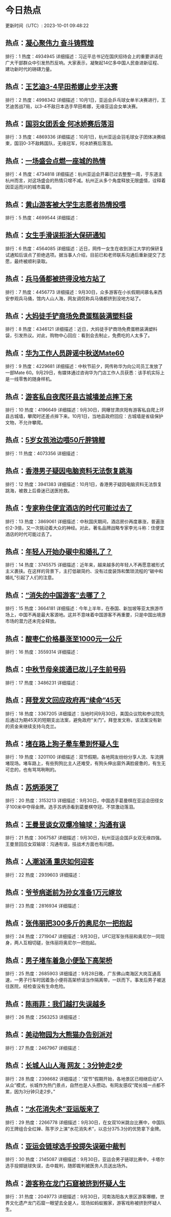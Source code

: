 # 今日热点

更新时间（UTC）: 2023-10-01 09:48:22

## 热点：[凝心聚伟力 奋斗铸辉煌](https://cn.bing.com/search?q=凝心聚伟力奋斗铸辉煌)
排行：1
热度：4934945
详细描述：习近平总书记在国庆招待会上的重要讲话在广大干部群众中引发热烈反响。大家表示，凝聚起14亿多中国人民奋进新征程、建功新时代的磅礴力量。

## 热点：[王艺迪3-4早田希娜止步半决赛](https://cn.bing.com/search?q=王艺迪3-4早田希娜止步半决赛)
排行：2
热度：4998342
详细描述：10月1日，亚运会乒乓球女单半决赛进行，王艺迪苦战7局，以3-4不敌日本选手早田希娜，无缘亚运会女单决赛。

## 热点：[国羽女团丢金 何冰娇赛后落泪](https://cn.bing.com/search?q=国羽女团丢金何冰娇赛后落泪)
排行：3
热度：4869336
详细描述：10月1日，杭州亚运会羽毛球女子团体决赛结束，国羽0-3不敌韩国队，无缘冠军，何冰娇赛后落泪。

## 热点：[一场盛会点燃一座城的热情](https://cn.bing.com/search?q=一场盛会点燃一座城的热情)
排行：4
热度：4734818
详细描述：杭州亚运会开幕已过去整整一周，于东道主杭州而言，对这场盛会的热情只增不减。杭州正从多个角度释放无限盛情，诠释着因亚运而兴的城市篇章。

## 热点：[黄山游客被大学生志愿者热情投喂](https://cn.bing.com/search?q=黄山游客被大学生志愿者热情投喂)
排行：5
热度：4699544
详细描述：

## 热点：[女生手滑误拒浙大保研通知](https://cn.bing.com/search?q=女生手滑误拒浙大保研通知)
排行：6
热度：4564085
详细描述：近日，网传一女生在收到浙江大学的保研复试通知后误点了拒绝选项。据当事人介绍，目前已和老师联系沟通后重新提交了志愿，最终被顺利录取。

## 热点：[兵马俑都被挤得没地方站了](https://cn.bing.com/search?q=兵马俑都被挤得没地方站了)
排行：7
热度：4456773
详细描述：9月30日，众多游客在小长假期间慕名来西安参观兵马俑，馆内人山人海，网友调侃称兵马俑都挤到没地方站了。

## 热点：[大妈徒手铲商场免费蛋糕装满塑料袋](https://cn.bing.com/search?q=大妈徒手铲商场免费蛋糕装满塑料袋)
排行：8
热度：4346121
详细描述：近日，大妈徒手铲商场免费蛋糕装满塑料袋，引发热议。对此，购物中心回应：看到会去制止，免费吃的人太多了。

## 热点：[华为工作人员辟谣中秋送Mate60](https://cn.bing.com/search?q=华为工作人员辟谣中秋送Mate60)
排行：9
热度：4229681
详细描述：中秋节前夕，网传称华为向公司员工发放了一部Mate 60。9月29日，有媒体通过咨询华为门店工作人员获悉：该手机实际上是一线零售的随身样机。

## 热点：[游客私自夜爬环县古城墙差点摔下来](https://cn.bing.com/search?q=游客私自夜爬环县古城墙差点摔下来)
排行：10
热度：4196649
详细描述：9月30日，网曝甘肃庆阳有游客私自爬上环县古城墙，攀爬时还差点摔下来。10月1日，当地县政府回应：古城墙是省级保护文物，不允许攀爬。

## 热点：[5岁女孩池边喂50斤胖锦鲤](https://cn.bing.com/search?q=5岁女孩池边喂50斤胖锦鲤)
排行：11
热度：4073356
详细描述：

## 热点：[香港男子疑因电脑资料无法恢复跳海](https://cn.bing.com/search?q=香港男子疑因电脑资料无法恢复跳海)
排行：12
热度：3941383
详细描述：10月1日，香港男子疑因电脑资料无法恢复跳海，被救上后昏迷已送医抢救。

## 热点：[专家称住便宜酒店的时代可能过去了](https://cn.bing.com/search?q=专家称住便宜酒店的时代可能过去了)
排行：13
热度：3869061
详细描述：中秋国庆期间，酒店房价再度暴涨，普遍涨价2-3倍，又一次挑动着大众的神经。对此，著名品牌战略专家李光斗称：住便宜酒店的时代可能过去了。

## 热点：[年轻人开始办碳中和婚礼了？](https://cn.bing.com/search?q=年轻人开始办碳中和婚礼了？)
排行：14
热度：3745575
详细描述：近年来，越来越多的年轻人不再愿意被形式主义裹挟。在这样的背景下，主打低碳简约、没有过度装饰和繁琐流程的“碳中和婚礼”引起了人们的注意。


## 热点：[“消失的中国游客”去哪了？](https://cn.bing.com/search?q=“消失的中国游客”去哪了？)
排行：15
热度：3664181
详细描述：今年上半年，在泰国、新加坡等亚太旅游市场上，中国不再是最大客源地。这并不意味着中国游客不再重要，只是中国出境游市场的潜力还未完全释放。

## 热点：[酸枣仁价格暴涨至1000元一公斤](https://cn.bing.com/search?q=酸枣仁价格暴涨至1000元一公斤)
排行：16
热度：3559314
详细描述：

## 热点：[中秋节母亲拨通已故儿子生前号码](https://cn.bing.com/search?q=中秋节母亲拨通已故儿子生前号码)
排行：17
热度：3486231
详细描述：

## 热点：[拜登发文回应政府再“续命”45天](https://cn.bing.com/search?q=拜登发文回应政府再“续命”45天)
排行：18
热度：3367205
详细描述：当地时间9月30日，美国众议院和参议院先后通过为期45天的短期支出法案，避免政府“关门”。拜登发文称，该法案没有新的资金来继续支持乌克兰。

## 热点：[堵在路上狗子晕车晕到怀疑人生](https://cn.bing.com/search?q=堵在路上狗子晕车晕到怀疑人生)
排行：19
热度：3201100
详细描述：双节假期，各地网友纷纷分享人流、车流拥堵现场。堵车路上，有些狗狗比主人还难受，有狗头伸出窗外满脸疲惫的，有生无可恋的，也有骂骂咧咧的。 ​

## 热点：[苏炳添哭了](https://cn.bing.com/search?q=苏炳添哭了)
排行：20
热度：3153213
详细描述：9月30日，中国选手葛曼棋在亚运会田径女子100米中夺得金牌。选手苏炳添看到葛曼棋夺冠，不禁激动落泪。

## 热点：[王曼昱谈女双爆冷输球：沟通有误](https://cn.bing.com/search?q=王曼昱谈女双爆冷输球：沟通有误)
排行：21
热度：3067587
详细描述：9月30日，杭州亚运会国乒女双无缘四强。王曼昱回应女双输球：沟通有误，技战术方面也有问题。

## 热点：[人潮汹涌 重庆如何迎客](https://cn.bing.com/search?q=人潮汹涌重庆如何迎客)
排行：22
热度：2939603
详细描述：

## 热点：[爷爷病逝前为孙女准备1万元嫁妆](https://cn.bing.com/search?q=爷爷病逝前为孙女准备1万元嫁妆)
排行：23
热度：2816934
详细描述：

## 热点：[张伟丽把300多斤的奥尼尔一把抱起](https://cn.bing.com/search?q=张伟丽把300多斤的奥尼尔一把抱起)
排行：24
热度：2719047
详细描述：9月30日，UFC冠军张伟丽和奥尼尔一同现身，两人互相切磋，张伟丽将奥尼尔一把抱起。

## 热点：[男子堵车着急小便坠下高架桥](https://cn.bing.com/search?q=男子堵车着急小便坠下高架桥)
排行：25
热度：2685903
详细描述：9月28日晚，广东佛山南海区大岗互通高速，一男子行车时因着急小便将高架桥误当作隔离带，一跃而下。事发后男子被送往医院，经检查没有生命危险。

## 热点：[陈雨菲：我们越打失误越多](https://cn.bing.com/search?q=陈雨菲：我们越打失误越多)
排行：26
热度：2563253
详细描述：

## 热点：[美动物园为大熊猫办告别派对](https://cn.bing.com/search?q=美动物园为大熊猫办告别派对)
排行：27
热度：2467967
详细描述：

## 热点：[长城人山人海 网友：3分钟走2步](https://cn.bing.com/search?q=长城人山人海网友：3分钟走2步)
排行：28
热度：2398682
详细描述：“双节”假期开始，各地景区已相继启动“人从众”模式，长城作为热门景点，自然也是人头攒动。有网友感叹“爬长城一点都不累，因为3分钟只走2步。”

## 热点：[“水花消失术”亚运版来了](https://cn.bing.com/search?q=“水花消失术”亚运版来了)
排行：29
热度：2266778
详细描述：9月30日，在女双10米跳台比赛中，中国队的王牌组合全红婵、陈芋汐上演“水花消失术”，以总分375.3分的优势拿下金牌。

## 热点：[亚运会链球选手投掷失误砸中裁判](https://cn.bing.com/search?q=亚运会链球选手投掷失误砸中裁判)
排行：30
热度：2145087
详细描述：9月30日，亚运会男子链球比赛中，卡塔尔选手投掷链球失误，击中裁判，随即裁判被医务人员送出场外。

## 热点：[游客称在龙门石窟被挤到怀疑人生](https://cn.bing.com/search?q=游客称在龙门石窟被挤到怀疑人生)
排行：31
热度：2049773
详细描述：9月30日，河南洛阳各大景区游客爆棚，世界文化遗产龙门石窟一眼望去全是人，现场如蚂蚁搬家，游客戏称被挤到怀疑人生。

